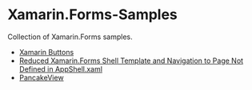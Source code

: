 # Xamarin.Forms-Samples
Collection of Xamarin.Forms samples.

* [Xamarin Buttons](https://github.com/AppsLab2019/Xamarin.Forms-Samples/tree/master/XamarinButtons)
* [Reduced Xamarin.Forms Shell Template and Navigation to Page Not Defined in AppShell.xaml](https://github.com/AppsLab2019/Xamarin.Forms-Samples/tree/master/XamNavigation)
* [PancakeView](https://github.com/AppsLab2019/Xamarin.Forms-Samples/tree/master/PancakeView)
